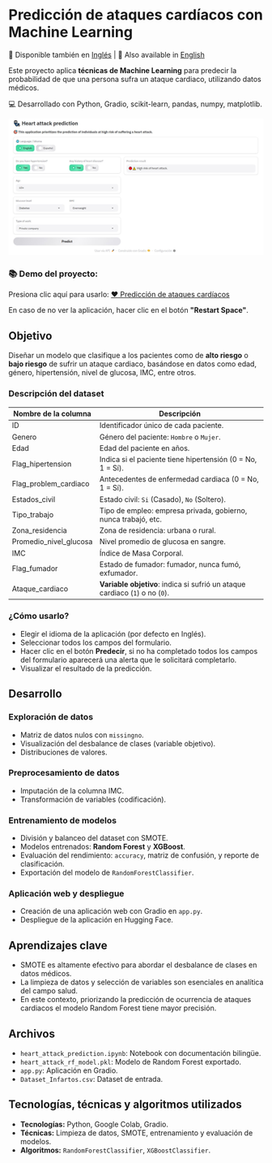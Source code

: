# Predicción de ataques cardíacos con Machine Learning

📌 Disponible también en [Inglés](README.md) | 📌 Also available in [English](README.md)

Este proyecto aplica **técnicas de Machine Learning** para predecir la probabilidad de que una persona sufra un ataque cardiaco, utilizando datos médicos.

💻 Desarrollado con Python, Gradio, scikit-learn, pandas, numpy, matplotlib.

![](application.jpg)

### **📚 Demo del proyecto:** 
Presiona clic aquí para usarlo: [:heart: Predicción de ataques cardíacos](https://huggingface.co/spaces/diegosruiz18/heart-attack-prediction)  

En caso de no ver la aplicación, hacer clic en el botón **"Restart Space"**.

## Objetivo

Diseñar un modelo que clasifique a los pacientes como de **alto riesgo** o **bajo riesgo** de sufrir un ataque cardiaco, basándose en datos como edad, género, hipertensión, nivel de glucosa, IMC, entre otros.

### Descripción del dataset

| Nombre de la columna   | Descripción                                      |
|------------------------|----------------------------------------------------------------------------|
| ID                     | Identificador único de cada paciente.                                           |
| Genero                 | Género del paciente: `Hombre` o `Mujer`.                        |
| Edad                   | Edad del paciente en años.                                                      |
| Flag_hipertension      | Indica si el paciente tiene hipertensión (0 = No, 1 = Sí).                      |
| Flag_problem_cardiaco  | Antecedentes de enfermedad cardiaca (0 = No, 1 = Sí).                           |
| Estados_civil          | Estado civil: `Si` (Casado), `No` (Soltero).                               |
| Tipo_trabajo           | Tipo de empleo: empresa privada, gobierno, nunca trabajó, etc.                  |
| Zona_residencia        | Zona de residencia: urbana o rural.                                             |
| Promedio_nivel_glucosa | Nivel promedio de glucosa en sangre.                                            |
| IMC                    | Índice de Masa Corporal.                                                        |
| Flag_fumador           | Estado de fumador: fumador, nunca fumó, exfumador.                              |
| Ataque_cardiaco        | **Variable objetivo**: indica si sufrió un ataque cardiaco (`1`) o no (`0`).   |

### ¿Cómo usarlo?

- Elegir el idioma de la aplicación (por defecto en Inglés).
- Seleccionar todos los campos del formulario.
- Hacer clic en el botón **Predecir**, si no ha completado todos los campos del formulario aparecerá una alerta que le solicitará completarlo.
- Visualizar el resultado de la predicción.

## Desarrollo

### **Exploración de datos**
- Matriz de datos nulos con `missingno`.
- Visualización del desbalance de clases (variable objetivo). 
- Distribuciones de valores.

### **Preprocesamiento de datos**
- Imputación de la columna IMC.
- Transformación de variables (codificación).  

### **Entrenamiento de modelos**
- División y balanceo del dataset con SMOTE.  
- Modelos entrenados: **Random Forest** y **XGBoost**.  
- Evaluación del rendimiento: `accuracy`, matriz de confusión, y reporte de clasificación.
- Exportación del modelo de `RandomForestClassifier`.
  
### **Aplicación web y despliegue**
- Creación de una aplicación web con Gradio en ```app.py```.
- Despliegue de la aplicación en Hugging Face.

## Aprendizajes clave
- SMOTE es altamente efectivo para abordar el desbalance de clases en datos médicos. 
- La limpieza de datos y selección de variables son esenciales en analítica del campo salud.
- En este contexto, priorizando la predicción de ocurrencia de ataques cardiacos el modelo Random Forest tiene mayor precisión.

## Archivos
- `heart_attack_prediction.ipynb`: Notebook con documentación bilingüe.
- `heart_attack_rf_model.pkl`: Modelo de Random Forest exportado.
- `app.py`: Aplicación en Gradio.
- `Dataset_Infartos.csv`: Dataset de entrada.

## Tecnologías, técnicas y algoritmos utilizados
- **Tecnologías:** Python, Google Colab, Gradio.
- **Técnicas:** Limpieza de datos, SMOTE, entrenamiento y evaluación de modelos. 
- **Algoritmos:** `RandomForestClassifier`, `XGBoostClassifier`.